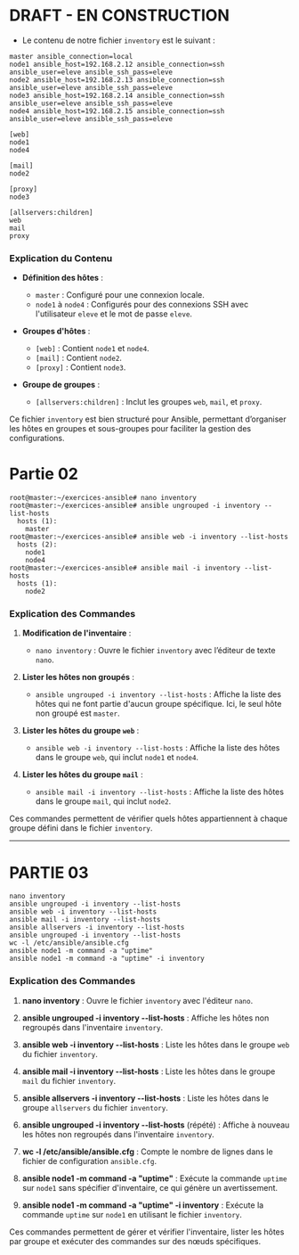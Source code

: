 
# DRAFT - EN CONSTRUCTION 

- Le contenu de notre fichier `inventory` est le suivant :

```plaintext
master ansible_connection=local
node1 ansible_host=192.168.2.12 ansible_connection=ssh ansible_user=eleve ansible_ssh_pass=eleve
node2 ansible_host=192.168.2.13 ansible_connection=ssh ansible_user=eleve ansible_ssh_pass=eleve
node3 ansible_host=192.168.2.14 ansible_connection=ssh ansible_user=eleve ansible_ssh_pass=eleve
node4 ansible_host=192.168.2.15 ansible_connection=ssh ansible_user=eleve ansible_ssh_pass=eleve

[web]
node1
node4

[mail]
node2

[proxy]
node3

[allservers:children]
web
mail
proxy
```

### Explication du Contenu

- **Définition des hôtes** :
  - `master` : Configuré pour une connexion locale.
  - `node1` à `node4` : Configurés pour des connexions SSH avec l'utilisateur `eleve` et le mot de passe `eleve`.
  
- **Groupes d'hôtes** :
  - `[web]` : Contient `node1` et `node4`.
  - `[mail]` : Contient `node2`.
  - `[proxy]` : Contient `node3`.
  
- **Groupe de groupes** :
  - `[allservers:children]` : Inclut les groupes `web`, `mail`, et `proxy`.

Ce fichier `inventory` est bien structuré pour Ansible, permettant d’organiser les hôtes en groupes et sous-groupes pour faciliter la gestion des configurations.




# Partie 02

```plaintext
root@master:~/exercices-ansible# nano inventory
root@master:~/exercices-ansible# ansible ungrouped -i inventory --list-hosts
  hosts (1):
    master
root@master:~/exercices-ansible# ansible web -i inventory --list-hosts
  hosts (2):
    node1
    node4
root@master:~/exercices-ansible# ansible mail -i inventory --list-hosts
  hosts (1):
    node2
```

### Explication des Commandes

1. **Modification de l'inventaire** :
   - `nano inventory` : Ouvre le fichier `inventory` avec l’éditeur de texte `nano`.

2. **Lister les hôtes non groupés** :
   - `ansible ungrouped -i inventory --list-hosts` : Affiche la liste des hôtes qui ne font partie d'aucun groupe spécifique. Ici, le seul hôte non groupé est `master`.

3. **Lister les hôtes du groupe `web`** :
   - `ansible web -i inventory --list-hosts` : Affiche la liste des hôtes dans le groupe `web`, qui inclut `node1` et `node4`.

4. **Lister les hôtes du groupe `mail`** :
   - `ansible mail -i inventory --list-hosts` : Affiche la liste des hôtes dans le groupe `mail`, qui inclut `node2`.

Ces commandes permettent de vérifier quels hôtes appartiennent à chaque groupe défini dans le fichier `inventory`.


-----------


# PARTIE 03

```plaintext
nano inventory
ansible ungrouped -i inventory --list-hosts
ansible web -i inventory --list-hosts
ansible mail -i inventory --list-hosts
ansible allservers -i inventory --list-hosts
ansible ungrouped -i inventory --list-hosts
wc -l /etc/ansible/ansible.cfg
ansible node1 -m command -a "uptime"
ansible node1 -m command -a "uptime" -i inventory
``` 

### Explication des Commandes

1. **nano inventory** : Ouvre le fichier `inventory` avec l'éditeur `nano`.

2. **ansible ungrouped -i inventory --list-hosts** : Affiche les hôtes non regroupés dans l'inventaire `inventory`.

3. **ansible web -i inventory --list-hosts** : Liste les hôtes dans le groupe `web` du fichier `inventory`.

4. **ansible mail -i inventory --list-hosts** : Liste les hôtes dans le groupe `mail` du fichier `inventory`.

5. **ansible allservers -i inventory --list-hosts** : Liste les hôtes dans le groupe `allservers` du fichier `inventory`.

6. **ansible ungrouped -i inventory --list-hosts** (répété) : Affiche à nouveau les hôtes non regroupés dans l'inventaire `inventory`.

7. **wc -l /etc/ansible/ansible.cfg** : Compte le nombre de lignes dans le fichier de configuration `ansible.cfg`.

8. **ansible node1 -m command -a "uptime"** : Exécute la commande `uptime` sur `node1` sans spécifier d'inventaire, ce qui génère un avertissement.

9. **ansible node1 -m command -a "uptime" -i inventory** : Exécute la commande `uptime` sur `node1` en utilisant le fichier `inventory`.

Ces commandes permettent de gérer et vérifier l'inventaire, lister les hôtes par groupe et exécuter des commandes sur des nœuds spécifiques.

